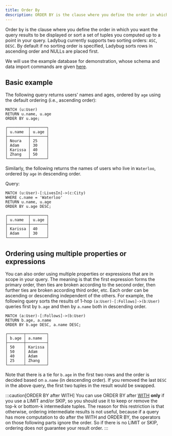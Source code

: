 ```yaml
---
title: Order By
description: ORDER BY is the clause where you define the order in which you want the query results to be displayed or sort a set of tuples you computed up to a point in your query.
---
```


Order by is the clause where you define the order in which you want the query results to be displayed
or sort a set of tuples you computed up to a point in your query.  Ladybug currently supports two
sorting orders: `ASC`, `DESC`. By default if no sorting order is specified, Ladybug sorts
rows in ascending order and NULLs are placed first.

We will use the example database for demonstration, whose schema and data import commands are given [here](/cypher/query-clauses/example-database).

## Basic example
The following query returns users' names and ages, ordered by `age` using the default ordering (i.e., ascending order):

```cypher
MATCH (u:User)
RETURN u.name, u.age
ORDER BY u.age;
```

```table
┌─────────┬───────┐
│ u.name  │ u.age │
├─────────┼───────┤
│ Noura   │ 25    │
│ Adam    │ 30    │
│ Karissa │ 40    │
│ Zhang   │ 50    │
└─────────┴───────┘
```

Similarly, the following returns the names of users who live in `Waterloo`, ordered by `age` in descending order.

Query:
```cypher
MATCH (u:User)-[:LivesIn]->(c:City)
WHERE c.name = 'Waterloo'
RETURN u.name, u.age
ORDER BY u.age DESC;
```

```table
┌─────────┬───────┐
│ u.name  │ u.age │
├─────────┼───────┤
│ Karissa │ 40    │
│ Adam    │ 30    │
└─────────┴───────┘
```

## Ordering using multiple properties or expressions
You can also order using multiple properties or expressions that are in scope in your query.
The meaning is that the first expression forms the primary order, then ties are broken
according to the second order, then further ties are broken according third order, etc.
Each order can be ascending or descending independent of the others.
For example, the following query sorts the results of 1-hop `(a:User)-[:Follows]->(b:User)`
queries first by `b.age` and then by `a.name` both in descending order.

```cypher
MATCH (a:User)-[:Follows]->(b:User)
RETURN b.age, a.name 
ORDER BY b.age DESC, a.name DESC;
```

```table
┌───────┬─────────┐
│ b.age │ a.name  │
├───────┼─────────┤
│ 50    │ Karissa │
│ 50    │ Adam    │
│ 40    │ Adam    │
│ 25    │ Zhang   │
└───────┴─────────┘
```

Note that there is a tie for `b.age` in the first two rows and the order is 
decided based on `a.name` (in descending order). If you removed the
last `DESC` in the above query, the first two tuples in the result
would be swapped.

:::caution[ORDER BY after WITH]
You can use ORDER BY after [WITH](/cypher/query-clauses/with) **only** if you use a LIMIT and/or SKIP, so you should
use it to keep or remove the top-k or bottom-k intermediate tuples. The reason for this
restriction is that otherwise, ordering intermediate results is not useful, because if 
a query has more computation to do after the WITH and ORDER BY, the operators on those following
parts ignore the order. So if there is no LIMIT or SKIP, ordering does not guarantee your result order.
:::
